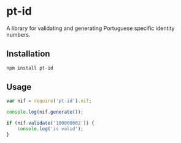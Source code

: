 # pt-id

A library for validating and generating Portuguese specific identity numbers.

## Installation

```bash
npm install pt-id
```

## Usage

```javascript
var nif = require('pt-id').nif;

console.log(nif.generate());

if (nif.validate('100000002')) {
	console.log('is valid');
}
```